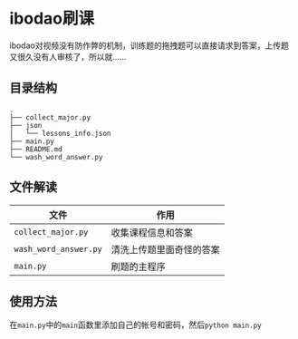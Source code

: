 # ibodao刷课

ibodao对视频没有防作弊的机制，训练题的拖拽题可以直接请求到答案，上传题又很久没有人审核了，所以就......
## 目录结构

```
.
├── collect_major.py
├── json
│   └── lessons_info.json
├── main.py
├── README.md
└── wash_word_answer.py
```
## 文件解读
|文件|作用|
|---|---|
|`collect_major.py`|收集课程信息和答案|
|`wash_word_answer.py`|清洗上传题里面奇怪的答案|
|`main.py`|刷题的主程序|
  
## 使用方法
在`main.py`中的`main`函数里添加自己的帐号和密码，然后`python main.py`